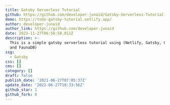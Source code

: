 ```yaml
---
title: Gatsby Serverless Tutorial
github: https://github.com/developer-junaid/Gatsby-Serverless-Tutorial
demo: https://todo-gatsby-tutorial.netlify.app/
author: developer-junaid
author_link: https://github.com/developer-junaid
date: 2023-11-27T06:56:58.011Z
description: >-
  This is a simple gatsby serverless tutorial using (Netlify, Gatsby, Graphql
  and FaunaDB)
ssg:
  - Gatsby
css: []
cms: []
category: []
draft: false
publish_date: '2021-06-27T07:05:37Z'
update_date: '2021-06-27T10:33:56Z'
github_star: 1
github_fork: 0
---
```

